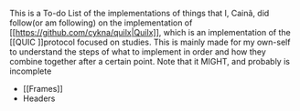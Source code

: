 This is a To-do List of the implementations of things that I, Cainã, did follow(or am following) on the implementation of [[https://github.com/cykna/quilx|Quilx]], which is an implementation of the [[QUIC ]]protocol focused on studies. This is mainly made for my own-self to understand the steps of what to implement in order and how they combine together after a certain point. Note that it MIGHT, and probably is incomplete 
* [[Frames]]
* Headers